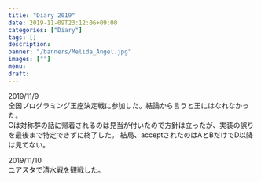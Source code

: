 ```yaml
---
title: "Diary 2019"
date: 2019-11-09T23:12:06+09:00
categories: ["Diary"]
tags: []
description:
banner: "/banners/Melida_Angel.jpg"
images: [""]
menu: 
draft:
---
```

2019/11/9   
全国プログラミング王座決定戦に参加した。結論から言うと王にはなれなかった。  
Cは対称群の話に帰着されるのは見当が付いたので方針は立ったが、実装の誤りを最後まで特定できずに終了した。
結局、acceptされたのはAとBだけでD以降は見てない。
<!--more-->
2019/11/10  
ユアスタで清水戦を観戦した。
